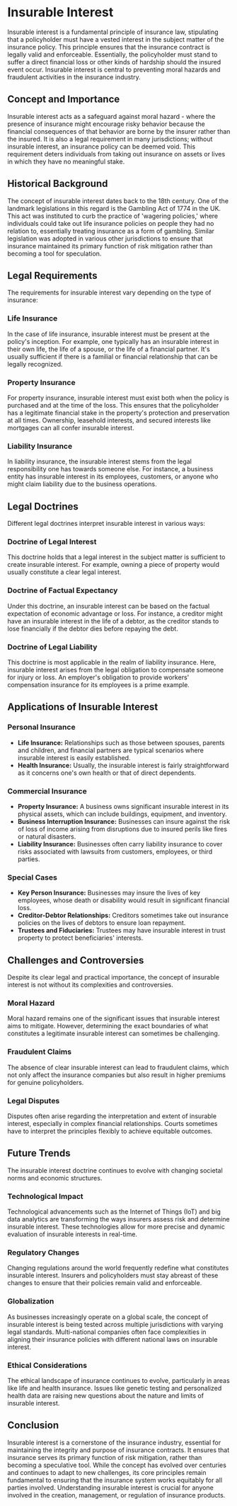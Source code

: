# Insurable Interest

Insurable interest is a fundamental principle of insurance law, stipulating that a policyholder must have a vested interest in the subject matter of the insurance policy. This principle ensures that the insurance contract is legally valid and enforceable. Essentially, the policyholder must stand to suffer a direct financial loss or other kinds of hardship should the insured event occur. Insurable interest is central to preventing moral hazards and fraudulent activities in the insurance industry.

## Concept and Importance

Insurable interest acts as a safeguard against moral hazard - where the presence of insurance might encourage risky behavior because the financial consequences of that behavior are borne by the insurer rather than the insured. It is also a legal requirement in many jurisdictions; without insurable interest, an insurance policy can be deemed void. This requirement deters individuals from taking out insurance on assets or lives in which they have no meaningful stake.

## Historical Background

The concept of insurable interest dates back to the 18th century. One of the landmark legislations in this regard is the Gambling Act of 1774 in the UK. This act was instituted to curb the practice of 'wagering policies,' where individuals could take out life insurance policies on people they had no relation to, essentially treating insurance as a form of gambling. Similar legislation was adopted in various other jurisdictions to ensure that insurance maintained its primary function of risk mitigation rather than becoming a tool for speculation.

## Legal Requirements

The requirements for insurable interest vary depending on the type of insurance:

### Life Insurance

In the case of life insurance, insurable interest must be present at the policy's inception. For example, one typically has an insurable interest in their own life, the life of a spouse, or the life of a financial partner. It's usually sufficient if there is a familial or financial relationship that can be legally recognized.

### Property Insurance

For property insurance, insurable interest must exist both when the policy is purchased and at the time of the loss. This ensures that the policyholder has a legitimate financial stake in the property's protection and preservation at all times. Ownership, leasehold interests, and secured interests like mortgages can all confer insurable interest.

### Liability Insurance

In liability insurance, the insurable interest stems from the legal responsibility one has towards someone else. For instance, a business entity has insurable interest in its employees, customers, or anyone who might claim liability due to the business operations.

## Legal Doctrines

Different legal doctrines interpret insurable interest in various ways:

### Doctrine of Legal Interest

This doctrine holds that a legal interest in the subject matter is sufficient to create insurable interest. For example, owning a piece of property would usually constitute a clear legal interest.

### Doctrine of Factual Expectancy

Under this doctrine, an insurable interest can be based on the factual expectation of economic advantage or loss. For instance, a creditor might have an insurable interest in the life of a debtor, as the creditor stands to lose financially if the debtor dies before repaying the debt.

### Doctrine of Legal Liability

This doctrine is most applicable in the realm of liability insurance. Here, insurable interest arises from the legal obligation to compensate someone for injury or loss. An employer's obligation to provide workers' compensation insurance for its employees is a prime example.

## Applications of Insurable Interest

### Personal Insurance

- **Life Insurance:** Relationships such as those between spouses, parents and children, and financial partners are typical scenarios where insurable interest is easily established.
- **Health Insurance:** Usually, the insurable interest is fairly straightforward as it concerns one's own health or that of direct dependents.

### Commercial Insurance

- **Property Insurance:** A business owns significant insurable interest in its physical assets, which can include buildings, equipment, and inventory.
- **Business Interruption Insurance:** Businesses can insure against the risk of loss of income arising from disruptions due to insured perils like fires or natural disasters.
- **Liability Insurance:** Businesses often carry liability insurance to cover risks associated with lawsuits from customers, employees, or third parties.

### Special Cases

- **Key Person Insurance:** Businesses may insure the lives of key employees, whose death or disability would result in significant financial loss.
- **Creditor-Debtor Relationships:** Creditors sometimes take out insurance policies on the lives of debtors to ensure loan repayment.
- **Trustees and Fiduciaries:** Trustees may have insurable interest in trust property to protect beneficiaries' interests.

## Challenges and Controversies

Despite its clear legal and practical importance, the concept of insurable interest is not without its complexities and controversies. 

### Moral Hazard

Moral hazard remains one of the significant issues that insurable interest aims to mitigate. However, determining the exact boundaries of what constitutes a legitimate insurable interest can sometimes be challenging.

### Fraudulent Claims

The absence of clear insurable interest can lead to fraudulent claims, which not only affect the insurance companies but also result in higher premiums for genuine policyholders.

### Legal Disputes

Disputes often arise regarding the interpretation and extent of insurable interest, especially in complex financial relationships. Courts sometimes have to interpret the principles flexibly to achieve equitable outcomes.

## Future Trends

The insurable interest doctrine continues to evolve with changing societal norms and economic structures. 

### Technological Impact

Technological advancements such as the Internet of Things (IoT) and big data analytics are transforming the ways insurers assess risk and determine insurable interest. These technologies allow for more precise and dynamic evaluation of insurable interests in real-time.

### Regulatory Changes

Changing regulations around the world frequently redefine what constitutes insurable interest. Insurers and policyholders must stay abreast of these changes to ensure that their policies remain valid and enforceable.

### Globalization

As businesses increasingly operate on a global scale, the concept of insurable interest is being tested across multiple jurisdictions with varying legal standards. Multi-national companies often face complexities in aligning their insurance policies with different national laws on insurable interest.

### Ethical Considerations

The ethical landscape of insurance continues to evolve, particularly in areas like life and health insurance. Issues like genetic testing and personalized health data are raising new questions about the nature and limits of insurable interest.

## Conclusion

Insurable interest is a cornerstone of the insurance industry, essential for maintaining the integrity and purpose of insurance contracts. It ensures that insurance serves its primary function of risk mitigation, rather than becoming a speculative tool. While the concept has evolved over centuries and continues to adapt to new challenges, its core principles remain fundamental to ensuring that the insurance system works equitably for all parties involved. Understanding insurable interest is crucial for anyone involved in the creation, management, or regulation of insurance products.